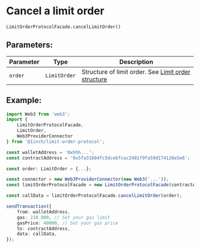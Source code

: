 # Cancel a limit order

`LimitOrderProtocolFacade.cancelLimitOrder()`

## Parameters:

| Parameter | Type         | Description                                                                       |
| --------- | ------------ | --------------------------------------------------------------------------------- |
| `order`   | `LimitOrder` | Structure of limit order. See [Limit order structure](./limit-order-structure.md) |

## Example:

```typescript
import Web3 from 'web3';
import {
    LimitOrderProtocolFacade,
    LimitOrder,
    Web3ProviderConnector
} from '@1inch/limit-order-protocol';

const walletAddress = '0xhhh...';
const contractAddress = '0x5fa31604fc5dcebfcac2481f9fa59d174126e5e6';

const order: LimitOrder = {...};

const connector = new Web3ProviderConnector(new Web3('...'));
const limitOrderProtocolFacade = new LimitOrderProtocolFacade(contractAddress, connector);

const callData = limitOrderProtocolFacade.cancelLimitOrder(order);

sendTransaction({
    from: walletAddress,
    gas: 210_000, // Set your gas limit
    gasPrice: 40000, // Set your gas price
    to: contractAddress,
    data: callData,
});
```
